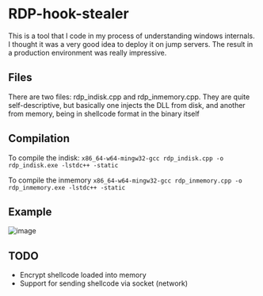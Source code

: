 
# RDP-hook-stealer
This is a tool that I code in my process of understanding windows internals. I thought it was a very good idea to deploy it on jump servers. The result in a production environment was really impressive.


## Files
There are two files: rdp_indisk.cpp and rdp_inmemory.cpp. They are quite self-descriptive, but basically one injects the DLL from disk, and another from memory, being in shellcode format in the binary itself

## Compilation
To compile the indisk:
``x86_64-w64-mingw32-gcc rdp_indisk.cpp -o rdp_indisk.exe -lstdc++ -static``

To compile the inmemory
``x86_64-w64-mingw32-gcc rdp_inmemory.cpp -o rdp_inmemory.exe -lstdc++ -static``

## Example
![image](https://github.com/juanga333/RDP-hook-stealer/assets/51821633/24ada562-c215-4ca8-9bc6-6182e86dffa2)


## TODO
- Encrypt shellcode loaded into memory
- Support for sending shellcode via socket (network)

